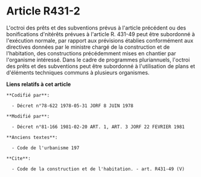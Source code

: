 # Article R431-2

L'octroi des prêts et des subventions prévus à l'article précédent ou des bonifications d'nitérêts prévues à l'article R.
431-49 peut être subordonné à l'exécution normale, par rapport aux prévisions établies conformément aux directives données
par le ministre chargé de la construction et de l'habitation, des constructions précédemment mises en chantier par
l'organisme intéressé. Dans le cadre de programmes pluriannuels, l'octroi des prêts et des subventions peut être subordonné à
l'utilisation de plans et d'éléments techniques communs à plusieurs organismes.

**Liens relatifs à cet article**

	**Codifié par**:

	  - Décret n°78-622 1978-05-31 JORF 8 JUIN 1978

	**Modifié par**:

	  - Décret n°81-166 1981-02-20 ART. 1, ART. 3 JORF 22 FEVRIER 1981

	**Anciens textes**:

	  - Code de l'urbanisme 197

	**Cite**:

	  - Code de la construction et de l'habitation. - art. R431-49 (V)
